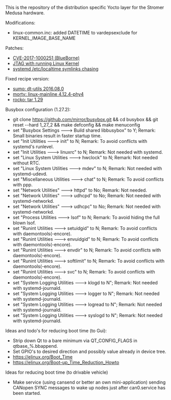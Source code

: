 This is the repository of the distribution specific Yocto layer for the Stromer Medusa hardware.

Modifications:
- linux-common.inc: added DATETIME to vardepsexclude for KERNEL_IMAGE_BASE_NAME

Patches:
- [CVE-2017-1000251 (BlueBorne)](https://git.kernel.org/pub/scm/linux/kernel/git/torvalds/linux.git/commit/?id=e860d2c904d1a9f38a24eb44c9f34b8f915a6ea3)
- [JTAG with running Linux Kernel](https://community.nxp.com/thread/376786)
- [systemd /etc/localtime symlinks chasing](https://github.com/tramseyer/meta-medusa-dist/tree/master/recipes-core/systemd/systemd/chase_symlinks_etc_localtime.patch)

Fixed recipe version:
- [sumo: dt-utils 2016.08.0](https://github.com/PHYTEC-Messtechnik-GmbH/meta-phytec/commit/bd856199aaf116e828e354152f496344d26d25dd)
- [morty: linux-mainline 4.12.4-phy4](https://github.com/PHYTEC-Messtechnik-GmbH/meta-phytec/commit/c2cf1befc68f43dc06f2497fb09e450634c341fa)
- [rocko: tar 1.29](https://github.com/kraj/poky/commit/a38ab4ddb786b4d692d4ae891144da576cc190e3)

Busybox configuration (1.27.2):
- git clone https://github.com/mirror/busybox.git && cd busybox && git reset --hard 1_27_2 && make defconfig && make menuconfig
- set "Busybox Settings ---> Build shared libbusybox" to Y; Remark: Small binaries result in faster startup time.
- set "Init Utilities ---> init" to N; Remark: To avoid conflicts with systemd's runlevel.
- set "Init Utilities ---> linuxrc" to N; Remark: Not needed with systemd.
- set "Linux System Utilities ---> hwclock" to N; Remark: Not needed without RTC.
- set "Linux System Utilities ---> mdev" to N; Remark: Not needed with systemd-udevd.
- set "Miscellaneous Utilities ---> chat" to N; Remark: To avoid conflicts with ppp.
- set "Network Utilities" ---> httpd" to No; Remark: Not needed.
- set "Network Utilities" ---> udhcpd" to No; Remark: Not needed with systemd-networkd.
- set "Network Utilities" ---> udhcpc" to No; Remark: Not needed with systemd-networkd.
- set "Process Utilities ---> lsof" to N; Remark: To avoid hiding the full blown lsof.
- set "Runint Utilities ---> setuidgid" to N; Remark: To avoid conflicts with daemontools(-encore).
- set "Runint Utilities ---> envuidgid" to N; Remark: To avoid conflicts with daemontools(-encore).
- set "Runint Utilities ---> envdir" to N; Remark: To avoid conflicts with daemontools(-encore).
- set "Runint Utilities ---> softlimit" to N; Remark: To avoid conflicts with daemontools(-encore).
- set "Runint Utilities ---> svc" to N; Remark: To avoid conflicts with daemontools(-encore).
- set "System Logging Utilities ---> klogd to N"; Remark: Not needed with systemd-journald.
- set "System Logging Utilities ---> logger to N"; Remark: Not needed with systemd-journald.
- set "System Logging Utilities ---> logread to N"; Remark: Not needed with systemd-journald.
- set "System Logging Utilities ---> syslogd to N"; Remark: Not needed with systemd-journald.

Ideas and todo's for reducing boot time (to Gui):
- Strip down Qt to a bare minimum via QT_CONFIG_FLAGS in qtbase_%.bbappend.
- Set GPIO's to desired direction and possibly value already in device tree.
- https://elinux.org/Boot_Time
- https://elinux.org/Boot-up_Time_Reduction_Howto

Ideas for reducing boot time (to drivable vehicle)
- Make service (using cansend or better an own mini-application) sending CANopen SYNC messages to wake up nodes just after can0.service has been started.
